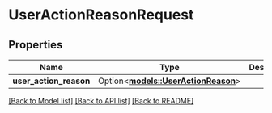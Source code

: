 # UserActionReasonRequest

## Properties

Name | Type | Description | Notes
------------ | ------------- | ------------- | -------------
**user_action_reason** | Option<[**models::UserActionReason**](UserActionReason.md)> |  | [optional]

[[Back to Model list]](../README.md#documentation-for-models) [[Back to API list]](../README.md#documentation-for-api-endpoints) [[Back to README]](../README.md)


